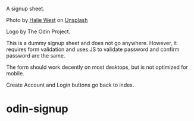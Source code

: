 A signup sheet.

Photo by <a href="https://unsplash.com/@haliewestphoto?utm_source=unsplash&utm_medium=referral&utm_content=creditCopyText">Halie West</a> on <a href="https://unsplash.com/?utm_source=unsplash&utm_medium=referral&utm_content=creditCopyText">Unsplash</a>
  
  

Logo by The Odin Project.  

This is a dummy signup sheet and does not go anywhere.  However, it requires form validation and uses JS to validate password and confirm password are the same.

The form should work decently on most desktops, but is not optimized for mobile.  

Create Account and Login buttons go back to index.  
  
# odin-signup